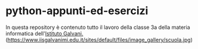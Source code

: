 # python-appunti-ed-esercizi
In questa repository è contenuto tutto il lavoro della classe 3a della materia informatica dell'[Istituto Galvani.](https://www.iisgalvanimi.edu.it/)
(https://www.iisgalvanimi.edu.it/sites/default/files/image_gallery/scuola.jpg)

